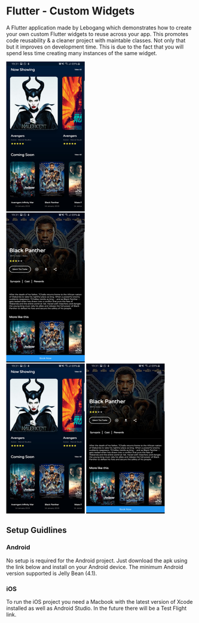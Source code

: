 # Flutter - Custom Widgets

A Flutter application made by Lebogang which demonstrates how to create your own custom Flutter widgets to reuse across your app. This promotes code reusability & a cleaner project with maintable classes. Not only that but it improves on development time. This is due to the fact that you will spend less time creating many instances of the same widget.

<div class="row">
  <div class="column">
    <img src="https://github.com/Lebogang95/Flutter-Custom-Widgets/blob/master/images/SC1.jpg" alt="Snow" width="210" height="400">
  </div>
  <div class="column">
    <img src="https://github.com/Lebogang95/Flutter-Custom-Widgets/blob/master/images/SC2.jpg" alt="Forest" width="210" height="400">
  </div>
</div>

<img src="https://github.com/Lebogang95/Flutter-Custom-Widgets/blob/master/images/SC1.jpg"  width="210" height="400">
<img src="https://github.com/Lebogang95/Flutter-Custom-Widgets/blob/master/images/SC2.jpg"  width="210" height="400">

## Setup Guidlines
### Android

No setup is required for the Android project. Just download the apk using the link below and install on your Android device. The minimum Android version supported is Jelly Bean (4.1).

### iOS

To run the iOS project you need a Macbook with the latest version of Xcode installed as well as Android Studio. In the future there will be a Test Flight link.
